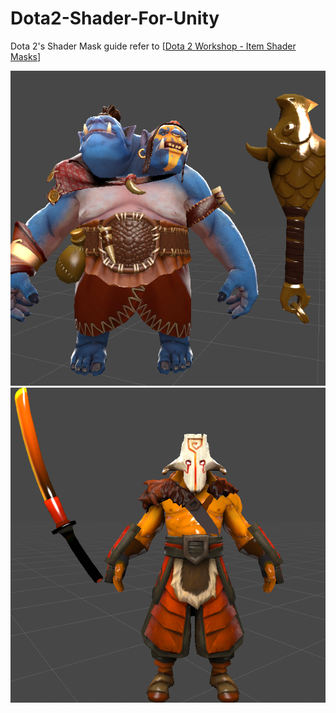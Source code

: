 # Dota2-Shader-For-Unity

Dota 2's Shader Mask guide refer to [[Dota 2 Workshop - Item Shader Masks](https://support.steampowered.com/kb/3081-QUXN-6209/dota-2-workshop-item-shader-masks)] 

![Screenshot](doc/imgs/ss1.png)
![Screenshot](doc/imgs/ss2.png)
